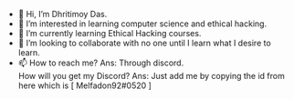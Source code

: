 - 👋 Hi, I’m Dhritimoy Das.
- 👀 I’m interested in learning computer science and ethical hacking.
- 🌱 I’m currently learning Ethical Hacking courses.
- 💞️ I’m looking to collaborate with no one until I learn what I desire to learn.
- 📫 How to reach me? Ans: Through discord.  
How will you get my Discord? Ans: Just add me by copying the id from here which is [ Melfadon92#0520 ]

<!---
DhritimoyDas/DhritimoyDas is a ✨ special ✨ repository because its `README.md` (this file) appears on your GitHub profile.
You can click the Preview link to take a look at your changes.
--->
